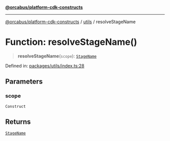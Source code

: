 [**@orcabus/platform-cdk-constructs**](../../../../README.md)

***

[@orcabus/platform-cdk-constructs](../../../../README.md) / [utils](../README.md) / resolveStageName

# Function: resolveStageName()

> **resolveStageName**(`scope`): [`StageName`](../type-aliases/StageName.md)

Defined in: [packages/utils/index.ts:28](https://github.com/OrcaBus/platform-cdk-constructs/blob/main/packages/utils/index.ts#L28)

## Parameters

### scope

`Construct`

## Returns

[`StageName`](../type-aliases/StageName.md)
